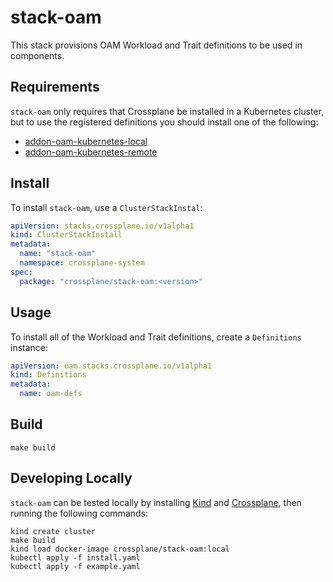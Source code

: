 # stack-oam

This stack provisions OAM Workload and Trait definitions to be used in
components.

## Requirements

`stack-oam` only requires that Crossplane be installed in a Kubernetes cluster,
but to use the registered definitions you should install one of the following:

- [addon-oam-kubernetes-local](https://github.com/crossplane/addon-oam-kubernetes-local)
- [addon-oam-kubernetes-remote](https://github.com/crossplane/addon-oam-kubernetes-remote)

## Install

To install `stack-oam`, use a `ClusterStackInstal`:

```yaml
apiVersion: stacks.crossplane.io/v1alpha1
kind: ClusterStackInstall
metadata:
  name: "stack-oam"
  namespace: crossplane-system
spec:
  package: "crossplane/stack-oam:<version>"
```

## Usage

To install all of the Workload and Trait definitions, create a `Definitions`
instance:

```yaml
apiVersion: oam.stacks.crossplane.io/v1alpha1
kind: Definitions
metadata:
  name: oam-defs
```

## Build

`make build`

## Developing Locally

`stack-oam` can be tested locally by installing
[Kind](https://kind.sigs.k8s.io/) and
[Crossplane](https://crossplane.io/docs/v0.9/install.html), then running the
following commands:

```
kind create cluster
make build
kind load docker-image crossplane/stack-oam:local
kubectl apply -f install.yaml
kubectl apply -f example.yaml
```
